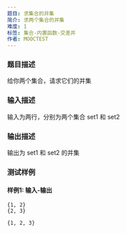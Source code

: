 ```yaml
---
题目: 求集合的并集
简介: 求两个集合的并集
难度: 1
标签: 集合-内置函数-交差并
作者: MOOCTEST
---
```


### 题目描述

给你两个集合，请求它们的并集

### 输入描述

输入为两行，分别为两个集合 set1 和 set2

### 输出描述

输出为 set1 和 set2 的并集

### 测试样例

#### 样例1: 输入-输出

```
{1, 2}
{2, 3}
```

```
{1, 2, 3}
```

